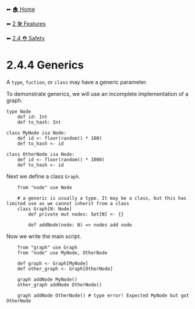 ⬅ [🏠 Home](../../README.md)

⬅ [2 🛠 Features](../README.md)

⬅ [2.4 ⛑ Safety](README.md)

# 2.4.4 Generics

A `type`, `fuction`, or `class` may have a generic parameter.

To demonstrate generics, we will use an incomplete implementation of a graph.

    type Node
        def id: Int
        def to_hash: Int
        
    class MyNode isa Node:
        def id <- floor(random() * 100)
        def to_hash <- id
        
    class OtherNode isa Node:
        def id <- floor(random() * 1000)
        def to_hash <- id

Next we define a class `Graph`.
```
    from "node" use Node
    
    # a generic is usually a type. It may be a class, but this has limited use as we cannot inherit from a class
    class Graph[N: Node]
        def private mut nodes: Set[N] <- {}
        
        def addNode(node: N) => nodes add node
```

Now we write the main script.
```
    from "graph" use Graph
    from "node" use MyNode, OtherNode
    
    def graph <- Graph[MyNode]
    def other_graph <- Graph[OtherNode]
    
    graph addNode MyNode()
    other_graph addNode OtherNode()
    
    graph addNode OtherNode() # type error! Expected MyNode but got OtherNode
```
